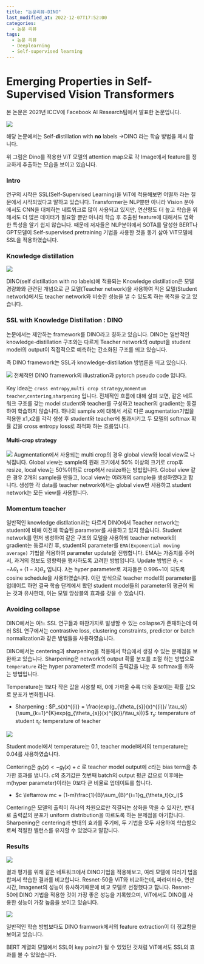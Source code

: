 ```yaml
---
title: "논문리뷰-DINO"
last_modified_at: 2022-12-07T17:52:00
categories:
  - 논문 리뷰 
tags:
  - 논문 리뷰
  - Deeplearning
  - Self-supervised learning
---
```


# Emerging Properties in Self-Supervised Vision Transformers

본 논문은 2021년 ICCV에 Facebook AI Research팀에서 발표한 논문입니다.

![](https://velog.velcdn.com/images/jyong0719/post/4aa82fdc-3e00-4492-bc49-b121e281f792/image.png)

해당 논문에서는 Self-**di**stillation with **no** labels ->DINO 라는 학습 방법을 제시 합니다.

위 그림은 Dino를 적용한 ViT 모델의 attention map으로 각 Image에서 feature를 정교하게 추출하는 모습을 보이고 있습니다.

### Intro

연구의 시작은 SSL(Self-Supervised Learning)을 ViT에 적용해보면 어떨까 라는 질문에서 시작되었다고 말하고 있습니다. 
Transformer는 NLP뿐만 아니라 Vision 분야에서도 CNN을 대체하는 네트워크로 많이 사용되고 있지만, 연산량도 더 높고 학습을 위해서도 더 많은 데이터가 필요할 뿐만 아니라 학습 후 추출된 feature에 대해서도 명확한 특성을 알기 쉽지 않습니다.
때문에 저자들은 NLP분야에서 SOTA를 달성한 BERT나 GPT모델이 Self-supervised pretraining 기법을 사용한 것을 동기 삼아 ViT모델에 SSL을 적용하였습니다.


### Knowledge distillation

![](https://velog.velcdn.com/images/jyong0719/post/b59d0466-38f7-4b16-96da-6e3807b3a88e/image.png)

DINO(self distillation with no labels)에 적용되는 Knowledge distillation은 모델 경량화와 관련된 개념으로 큰 모델(Teacher network)을 사용하여 작은 모델(Student network)에서도 teacher network와 비슷한 성능을 낼 수 있도록 하는 목적을 갖고 있습니다.

### SSL with Knowledge Distillation : DINO

논문에서는 제안하는 framework를 DINO라고 칭하고 있습니다. DINO는 일반적인 knowledge-distillation 구조와는 다르게 Teacher network의 output을 student model의 output이 직접적으로 예측하는 간소화된 구조를 띄고 있습니다.

즉 DINO framework는 SSL과 knowledge-distillation 방법론을 띄고 있습니다.

![](https://velog.velcdn.com/images/jyong0719/post/e4f8f5a2-b994-452e-9ee8-f2015a5243c8/image.png)
전체적인 DINO framework의 illustration과 pytorch pseudo code 입니다.

Key idea는 `cross entropy`,`multi crop strategy`,`momentum teacher`,`centering`,`sharpening` 입니다. 
전체적인 흐름에 대해 살펴 보면, 같은 네트워크 구조를 갖는 model student와 teacher를 구성하고 teacher의 gradient는 동결하여 학습하지 않습니다.
하나의 sample x에 대해서 서로 다른 augmentation기법을 적용한 x1,x2를 각각 생성 후 student와 teacher에 통과시키고 두 모델의 softmax 확률 값을 cross entropy loss로 최적화 하는 흐름입니다.

#### Multi-crop strategy

![](https://velog.velcdn.com/images/jyong0719/post/7846d1ec-9be2-44e3-900c-99a00e335076/image.png)
Augmentation에서 사용되는 multi crop의 경우 global view와 local view로 나눠집니다. Global view는 sample의 원래 크기에서 50% 이상의 크기로 crop후 resize, local view는 50%이하로 crop해서 resize하는 방법입니다. Global view 같은 경우 2개의 sample을 만들고, local view는 여러개의 sample을 생성하였다고 합니다. 
생성한 각 data를 teacher network에서는 global view만 사용하고 student network는 모든 view를 사용합니다.

### Momentum teacher

일반적인 knowledge distllation과는 다르게 DINO에서 Teacher network는 student에 비해 이전에 학습된 parameter를 사용하고 있지 않습니다. Student network를 먼저 생성하여 같은 구조의 모델을 사용하되 teacher network의 gradient는 동결시킨 후, student의 parameter를 `EMA(Exponential moving average)` 기법을 적용하여 parameter update을 진행합니다. EMA는 가중치를 주어서, 과거의 정보도 영향력을 행사하도록 고려한 방법입니다.
Update 방법은 $\theta_t <- \lambda\theta_t + (1-\lambda)\theta_s$ 입니다. $\lambda$는 hyper parameter로 저자들은 0.996~1이 되도록 cosine schedule을 사용하였습니다.
이런 방식으로 teacher model의 parameter를 업데이트 하면 결국 학습 단계에서 봤던 student model들의 parameter의 평균이 되는 것과 유사한데, 이는 모델 앙상블의 효과를 갖을 수 있습니다.

### Avoiding collapse

DINO에서는 여느 SSL 연구들과 마찬가지로 발생할 수 있는 collapse가 존재하는데 여러 SSL 연구에서는 contrastive loss, clustering constraints, predictor or batch normalization과 같은 방법들을 사용하였습니다.

DINO에서는 centering과 sharpening을 적용해서 학습에서 생길 수 있는 문제점을 보완하고 있습니다. Sharpening은 network의 output 확률 분포를 조절 하는 방법으로 `temperature` 라는 hyper parameter로 model의 출력값을 나눈 후 softmax를 취하는 방법입니다.

Temperature는 1보다 작은 값을 사용할 때, 0에 가까울 수록 더욱 돋보이는 확률 값으로 분포가 변화됩니다.

- Sharpening : $P_s(x)^{(i)} = \frac{exp(g_{\theta_{s}}(x)^{(i)}/ \tau_s)}{\sum_{k=1}^{K}exp(g_{\theta_{s}}(x)^{(k)}/\tau_s))}$
$\tau_s$: temperature of student
$\tau_t$: temperature of teacher


![](https://velog.velcdn.com/images/jyong0719/post/a7ec50b8-b03e-4f90-a854-59358ea374e4/image.png)

Student model에서 temperature는 0.1, teacher model에서의 temperature는 0.04를 사용하였습니다.

Centering은 $g_t(x) <- g_t(x)+c$ 로 teacher model output에 $c$라는 bias term을 추가한 효과를 냅니다. $c$의 초기값은 첫번째 batch의 output 평균 값으로 이후에는 m(hyper parameter)이라는 0보다 큰 비율로 업데이트를 합니다.
- $c \leftarrow mc + (1-m)\frac{1}{B}\sum_{B}^{i=1}g_{\theta_t}(x_i)$ 

Centering은 모델의 출력이 하나의 차원으로만 직결되는 상화을 막을 수 있지만, 반대로 출력값의 분포가 uniform distribution을 따르도록 하는 문제점을 야기합니다. 
Sharpening은 centering과 반대의 효과를 주기에, 두 기법을 모두 사용하여 학습함으로써 적절한 벨런스를 유지할 수 있었다고 말합니다.


### Results
![](https://velog.velcdn.com/images/jyong0719/post/762f643c-aa87-4fb2-b742-60a5e98d298c/image.png)

결과 평가를 위해 같은 네트워크에서 DINO기법을 적용해보고, 여러 모델에 여러기 법을 합쳐서 학습한 결과를 비교합니다. Resnet-50을 ViT와 비교하는데, 파라미터수, 연산 시간, Imagenet의 성능이 유사하기때문에 비교 모델로 선정했다고 합니다. Resnet-50에 DINO 기법을 적용한 것이 가장 좋은 성능을 기록했으며, ViT에서도 DINO를 사용한 성능이 가장 높음을 보이고 있습니다. 

![](https://velog.velcdn.com/images/jyong0719/post/7dbc4372-dcfe-49fb-bd1d-2218628cba4b/image.png)

일반적인 학습 방법보다도 DINO framwork에서의 feature extraction이 더 정교함을 보이고 있습니다.

BERT 계열의 모델에서 SSL이 key point가 될 수 있었던 것처럼 ViT에서도 SSL의 효과를 볼 수 있었습니다.
